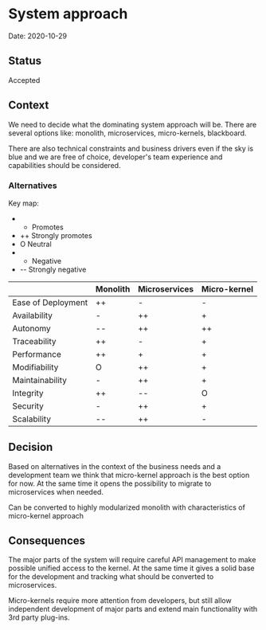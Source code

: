 # System approach

Date: 2020-10-29

## Status

Accepted

## Context

We need to decide what the dominating system approach will be. There are several options like: monolith, microservices, micro-kernels, blackboard.

There are also technical constraints and business drivers even if the sky is blue and we are free of choice, developer's team experience and capabilities should be considered.

### Alternatives

Key map:
- + Promotes
- ++ Strongly promotes
- O Neutral
- - Negative
- -- Strongly negative

| | Monolith | Microservices | Micro-kernel |
|----|----|----|-----|
| Ease of Deployment  | ++ | -  | -  |
| Availability        | -  | ++ | +  |
| Autonomy          | -- | ++ | ++ |
| Traceability        | ++ | -  | +  |
| Performance         | ++ | +  | +  |
| Modifiability        | O  | ++ | +  |
| Maintainability      | -  | ++ | +  |
| Integrity           | ++ | -- | O  |
| Security            | -  | ++ | +  |
| Scalability         | -- | ++ | -  |
 
## Decision

Based on alternatives in the context of the business needs and a development team we think that micro-kernel approach is the best option for now. At the same time it opens the possibility to migrate to microservices when needed.

Can be converted to highly modularized monolith with characteristics of micro-kernel approach

## Consequences

The major parts of the system will require careful API management to make possible unified access to the kernel. At the same time it gives a solid base for the development and tracking what should be converted to microservices.

Micro-kernels require more attention from developers, but still allow independent development of major parts and extend main functionality with 3rd party plug-ins.
